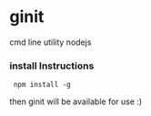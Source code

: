 # ginit
cmd line utility nodejs
### install Instructions
<code> npm install -g </code>   

then ginit will be available for use :)
